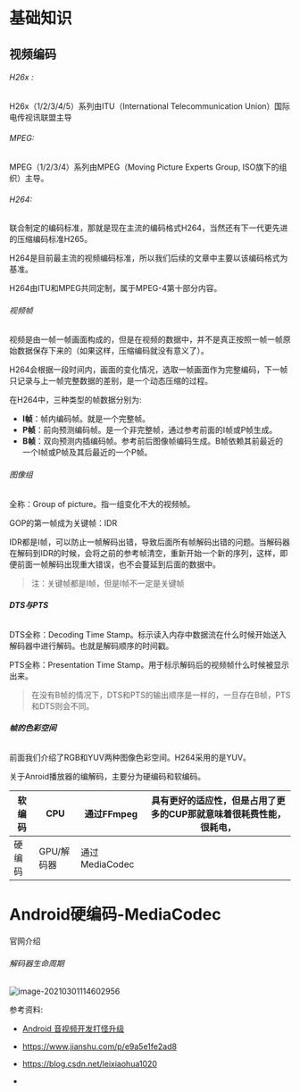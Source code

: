 # 基础知识

## 视频编码

###### H26x :

H26x（1/2/3/4/5）系列由ITU（International Telecommunication Union）国际电传视讯联盟主导



###### MPEG:

MPEG（1/2/3/4）系列由MPEG（Moving Picture Experts Group, ISO旗下的组织）主导。



###### H264:

联合制定的编码标准，那就是现在主流的编码格式H264，当然还有下一代更先进的压缩编码标准H265。

H264是目前最主流的视频编码标准，所以我们后续的文章中主要以该编码格式为基准。

H264由ITU和MPEG共同定制，属于MPEG-4第十部分内容。



###### 视频帧

视频是由一帧一帧画面构成的，但是在视频的数据中，并不是真正按照一帧一帧原始数据保存下来的（如果这样，压缩编码就没有意义了）。

H264会根据一段时间内，画面的变化情况，选取一帧画面作为完整编码，下一帧只记录与上一帧完整数据的差别，是一个动态压缩的过程。

在H264中，三种类型的帧数据分别为:

- **I帧**：帧内编码帧。就是一个完整帧。
- **P帧**：前向预测编码帧。是一个非完整帧，通过参考前面的I帧或P帧生成。
- **B帧**：双向预测内插编码帧。参考前后图像帧编码生成。B帧依赖其前最近的一个I帧或P帧及其后最近的一个P帧。



###### 图像组

全称：Group of picture。指一组变化不大的视频帧。

GOP的第一帧成为关键帧：IDR

IDR都是I帧，可以防止一帧解码出错，导致后面所有帧解码出错的问题。当解码器在解码到IDR的时候，会将之前的参考帧清空，重新开始一个新的序列，这样，即便前面一帧解码出现重大错误，也不会蔓延到后面的数据中。

> 注：关键帧都是I帧，但是I帧不一定是关键帧



###### **DTS与PTS**

DTS全称：Decoding Time Stamp。标示读入内存中数据流在什么时候开始送入解码器中进行解码。也就是解码顺序的时间戳。

PTS全称：Presentation Time Stamp。用于标示解码后的视频帧什么时候被显示出来。

> 在没有B帧的情况下，DTS和PTS的输出顺序是一样的，一旦存在B帧，PTS和DTS则会不同。



###### **帧的色彩空间**

前面我们介绍了RGB和YUV两种图像色彩空间。H264采用的是YUV。



关于Anroid播放器的编解码，主要分为硬编码和软编码。

| 软编码 | CPU        | 通过FFmpeg     | 具有更好的适应性，但是占用了更多的CUP那就意味着很耗费性能，很耗电， |
| ------ | ---------- | -------------- | ------------------------------------------------------------ |
| 硬编码 | GPU/解码器 | 通过MediaCodec |                                                              |



# Android硬编码-MediaCodec

官网介绍



###### 解码器生命周期

![image-20210301114602956](C:\Users\86188\AppData\Roaming\Typora\typora-user-images\image-20210301114602956.png)





参考资料:

- [Android 音视频开发打怪升级](https://www.jianshu.com/p/1749d2d43ecb)

- https://www.jianshu.com/p/e9a5e1fe2ad8
- https://blog.csdn.net/leixiaohua1020
- 


